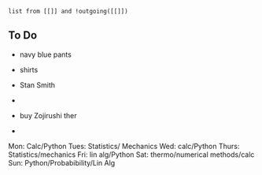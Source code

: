 
```dataview
list from [[]] and !outgoing([[]])
```



## To Do
- navy blue pants
- shirts
- Stan Smith
- 


- buy Zojirushi ther
- 

Mon: Calc/Python
Tues: Statistics/ Mechanics
Wed: calc/Python
Thurs: Statistics/mechanics
Fri: lin alg/Python
Sat: thermo/numerical methods/calc
Sun: Python/Probabibility/Lin Alg